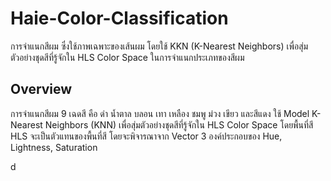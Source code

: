 # Haie-Color-Classification
   การจำแนกสีผม ซึ่งใช้ภาพเฉพาะของเส้นผม โดยใช้ KKN (K-Nearest Neighbors) เพื่อสุ่มตัวอย่างชุดสีที่รู้จักใน HLS Color Space ในการจำแนกประเภทของสีผม
## Overview
  การจำแนกสีผม 9 เฉดสี คือ ดำ น้ำตาล บลอน เทา เหลือง ชมพู ม่วง เขียว และสีแดง
  ใช้ Model K-Nearest Neighbors (KNN)  เพื่อสุ่มตัวอย่างชุดสีที่รู้จักใน HLS Color Space
  โดยพื้นที่สี HLS จะเป็นตัวแทนของพื้นที่สี โดยจะพิจารณาจาก Vector 3 องค์ประกอบของ Hue, Lightness, Saturation 


d
